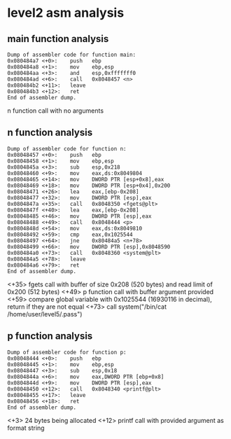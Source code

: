 # level2 asm analysis

## main function analysis

    Dump of assembler code for function main:
    0x080484a7 <+0>:	push   ebp
    0x080484a8 <+1>:	mov    ebp,esp
    0x080484aa <+3>:	and    esp,0xfffffff0
    0x080484ad <+6>:	call   0x8048457 <n>
    0x080484b2 <+11>:	leave
    0x080484b3 <+12>:	ret
    End of assembler dump.

n function call with no arguments

## n function analysis

    Dump of assembler code for function n:
    0x08048457 <+0>:	push   ebp
    0x08048458 <+1>:	mov    ebp,esp
    0x0804845a <+3>:	sub    esp,0x218
    0x08048460 <+9>:	mov    eax,ds:0x8049804
    0x08048465 <+14>:	mov    DWORD PTR [esp+0x8],eax
    0x08048469 <+18>:	mov    DWORD PTR [esp+0x4],0x200
    0x08048471 <+26>:	lea    eax,[ebp-0x208]
    0x08048477 <+32>:	mov    DWORD PTR [esp],eax
    0x0804847a <+35>:	call   0x8048350 <fgets@plt>
    0x0804847f <+40>:	lea    eax,[ebp-0x208]
    0x08048485 <+46>:	mov    DWORD PTR [esp],eax
    0x08048488 <+49>:	call   0x8048444 <p>
    0x0804848d <+54>:	mov    eax,ds:0x8049810
    0x08048492 <+59>:	cmp    eax,0x1025544
    0x08048497 <+64>:	jne    0x80484a5 <n+78>
    0x08048499 <+66>:	mov    DWORD PTR [esp],0x8048590
    0x080484a0 <+73>:	call   0x8048360 <system@plt>
    0x080484a5 <+78>:	leave
    0x080484a6 <+79>:	ret
    End of assembler dump.

<+35> fgets call with buffer of size 0x208 (520 bytes) and read limit of 0x200 (512 bytes)
<+49> p function call with buffer argument provided
<+59> compare global variable with 0x1025544 (16930116 in decimal), return if they are not equal
<+73> call system("/bin/cat /home/user/level5/.pass")

## p function analysis

    Dump of assembler code for function p:
    0x08048444 <+0>:	push   ebp
    0x08048445 <+1>:	mov    ebp,esp
    0x08048447 <+3>:	sub    esp,0x18
    0x0804844a <+6>:	mov    eax,DWORD PTR [ebp+0x8]
    0x0804844d <+9>:	mov    DWORD PTR [esp],eax
    0x08048450 <+12>:	call   0x8048340 <printf@plt>
    0x08048455 <+17>:	leave
    0x08048456 <+18>:	ret
    End of assembler dump.

<+3> 24 bytes being allocated
<+12> printf call with provided argument as format string